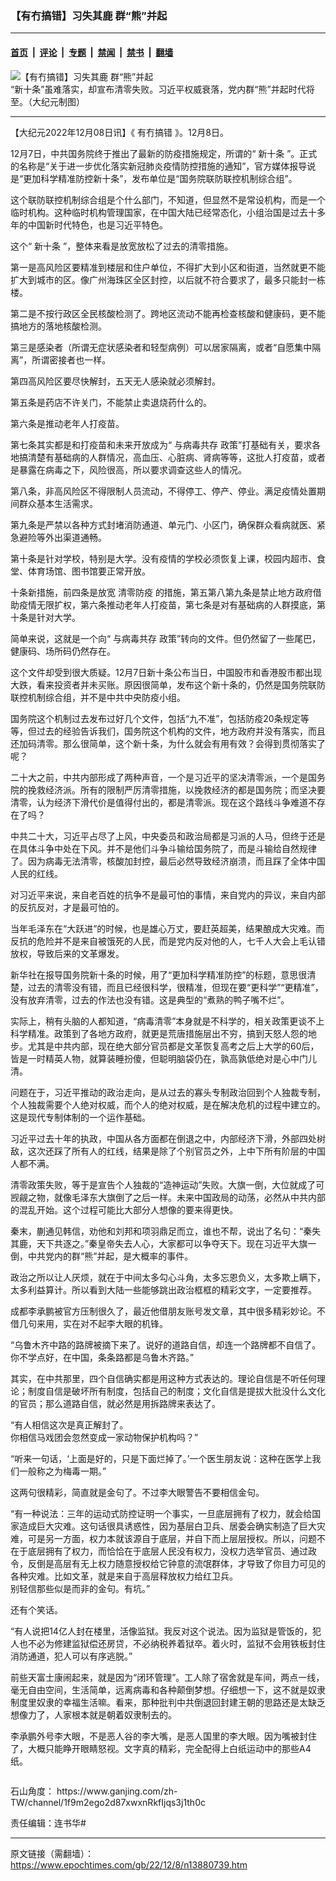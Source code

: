 ### 【有冇搞错】习失其鹿 群“熊”并起

---

#### [首页](../../../..?n13880739) &nbsp;|&nbsp; [评论](../../../../../epoch-comment?n13880739) &nbsp;|&nbsp; [专题](../../../../../epoch-special?n13880739) &nbsp;|&nbsp; [禁闻](../../../../../epoch-news?n13880739) &nbsp;|&nbsp; [禁书](../../../../../books?n13880739) &nbsp;|&nbsp; [翻墙](https://github.com/gfw-breaker/nogfw/blob/master/README.md?n13880739)


<div><img alt="【有冇搞错】习失其鹿 群“熊”并起" class="attachment-djy_600_400 size-djy_600_400 wp-post-image" src="https://i.epochtimes.com/assets/uploads/2022/12/id13881007-cbeb913c0bc0f3d6a1b5635de44f7cfd-600x400.jpg"/>
<div class="caption">
 “新十条”虽难落实，却宣布清零失败。习近平权威衰落，党内群“熊”并起时代将至。（大纪元制图）
</div></div><hr/><div class="post_content" id="artbody" itemprop="articleBody">
 <!-- article content begin -->
 <p>
  【大纪元2022年12月08日讯】《
  <ok href="https://www.epochtimes.com/gb/tag/%E6%9C%89%E5%86%87%E6%90%9E%E9%94%99.html">
   有冇搞错
  </ok>
  》。12月8日。
 </p>
 <p>
  12月7日，中共国务院终于推出了最新的防疫措施规定，所谓的“
  <ok href="https://www.epochtimes.com/gb/tag/%E6%96%B0%E5%8D%81%E6%9D%A1.html">
   新十条
  </ok>
  ”。正式的名称是“关于进一步优化落实新冠肺炎疫情防控措施的通知”，官方媒体报导说是“更加科学精准防控新十条”，发布单位是“国务院联防联控机制综合组”。
 </p>
 <p>
  这个联防联控机制综合组是个什么部门，不知道，但显然不是常设机构，而是一个临时机构。这种临时机构管理国家，在中国大陆已经常态化，小组治国是过去十多年的中国新时代特色，也是习近平特色。
 </p>
 <p>
  这个“
  <ok href="https://www.epochtimes.com/gb/tag/%E6%96%B0%E5%8D%81%E6%9D%A1.html">
   新十条
  </ok>
  ”，整体来看是放宽放松了过去的清零措施。
 </p>
 <p>
  第一是高风险区要精准到楼层和住户单位，不得扩大到小区和街道，当然就更不能扩大到城市的区。像广州海珠区全区封控，以后就不符合要求了，最多只能封一栋楼。
 </p>
 <p>
  第二是不按行政区全民核酸检测了。跨地区流动不能再检查核酸和健康码，更不能搞地方的落地核酸检测。
 </p>
 <p>
  第三是感染者（所谓无症状感染者和轻型病例）可以居家隔离，或者“自愿集中隔离”，所谓密接者也一样。
 </p>
 <p>
  第四高风险区要尽快解封，五天无人感染就必须解封。
 </p>
 <p>
  第五条是药店不许关门，不能禁止卖退烧药什么的。
 </p>
 <p>
  第六条是推动老年人打疫苗。
 </p>
 <p>
  第七条其实都是和打疫苗和未来开放成为“
  <ok href="https://www.epochtimes.com/gb/tag/%E4%B8%8E%E7%97%85%E6%AF%92%E5%85%B1%E5%AD%98.html">
   与病毒共存
  </ok>
  政策”打基础有关，要求各地搞清楚有基础病的人群情况，高血压、心脏病、肾病等等，这批人打疫苗，或者是暴露在病毒之下，风险很高，所以要求调查这些人的情况。
 </p>
 <p>
  第八条，非高风险区不得限制人员流动，不得停工、停产、停业。满足疫情处置期间群众基本生活需求。
 </p>
 <p>
  第九条是严禁以各种方式封堵消防通道、单元门、小区门，确保群众看病就医、紧急避险等外出渠道通畅。
 </p>
 <p>
  第十条是针对学校，特别是大学。没有疫情的学校必须恢复上课，校园内超市、食堂、体育场馆、图书馆要正常开放。
 </p>
 <p>
  十条新措施，前四条是放宽
  <ok href="https://www.epochtimes.com/gb/tag/%E6%B8%85%E9%9B%B6%E9%98%B2%E7%96%AB.html">
   清零防疫
  </ok>
  的措施，第五第八第九条是禁止地方政府借助疫情无限扩权，第六条推动老年人打疫苗，第七条是对有基础病的人群摸底，第十条是针对大学。
 </p>
 <p>
  简单来说，这就是一个向“
  <ok href="https://www.epochtimes.com/gb/tag/%E4%B8%8E%E7%97%85%E6%AF%92%E5%85%B1%E5%AD%98.html">
   与病毒共存
  </ok>
  政策”转向的文件。但仍然留了一些尾巴，健康码、场所码仍然存在。
 </p>
 <p>
  这个文件却受到很大质疑。12月7日新十条公布当日，中国股市和香港股市都出现大跌，看来投资者并未买账。原因很简单，发布这个新十条的，仍然是国务院联防联控机制综合组，并不是中共中央防疫小组。
 </p>
 <p>
  国务院这个机制过去发布过好几个文件，包括“九不准”，包括防疫20条规定等等，但过去的经验告诉我们，国务院这个机构的文件，地方政府并没有落实，而且还加码清零。那么很简单，这个新十条，为什么就会有用有效？会得到贯彻落实了呢？
 </p>
 <p>
  二十大之前，中共内部形成了两种声音，一个是习近平的坚决清零派，一个是国务院的挽救经济派。所有的限制严厉清零措施，以挽救经济的都是国务院；而坚决要清零，认为经济下滑代价是值得付出的，都是清零派。现在这个路线斗争难道不存在了吗？
 </p>
 <p>
  中共二十大，习近平占尽了上风，中央委员和政治局都是习派的人马，但终于还是在具体斗争中处在下风。并不是他们斗争斗输给国务院了，而是斗输给自然规律了。因为病毒无法清零，核酸加封控，最后必然导致经济崩溃，而且踩了全体中国人民的红线。
 </p>
 <p>
  对习近平来说，来自老百姓的抗争不是最可怕的事情，来自党内的异议，来自内部的反抗反对，才是最可怕的。
 </p>
 <p>
  当年毛泽东在“大跃进”的时候，也是雄心万丈，要赶英超美，结果酿成大灾难。而反抗的危险并不是来自被饿死的人民，而是党内反对他的人，七千人大会上毛认错放权，导致后来的文革爆发。
 </p>
 <p>
  新华社在报导国务院新十条的时候，用了“更加科学精准防控”的标题，意思很清楚，过去的清零没有错，而且已经很科学，很精准，但现在要“更科学”“更精准”，没有放弃清零，过去的作法也没有错。这是典型的“煮熟的鸭子嘴不烂”。
 </p>
 <p>
  实际上，稍有头脑的人都知道，“病毒清零”本身就是不科学的，相关政策更谈不上科学精准。政策到了各地方政府，就更是荒唐措施层出不穷，搞到天怒人怨的地步。尤其是中共内部，现在绝大部分官员都是文革恢复高考之后上大学的60后，皆是一时精英人物，就算装睡扮傻，但聪明脑袋仍在，孰高孰低绝对是心中门儿清。
 </p>
 <p>
  问题在于，习近平推动的政治走向，是从过去的寡头专制政治回到个人独裁专制，个人独裁需要个人绝对权威，而个人的绝对权威，是在解决危机的过程中建立的。这是现代专制体制的一个运作基础。
 </p>
 <p>
  习近平过去十年的执政，中国从各方面都在倒退之中，内部经济下滑，外部四处树敌，这次还踩了所有人的红线，结果是除了个别官员之外，上中下所有阶层的中国人都不满。
 </p>
 <p>
  清零政策失败，等于是宣告个人独裁的“造神运动”失败。大旗一倒，大位就成了可觊觎之物，就像毛泽东大旗倒了之后一样。未来中国政局的动荡，必然从中共内部的混乱开始。这个过程可能比大部分人想像的要来得更快。
 </p>
 <p>
  秦末，蒯通见韩信，劝他和刘邦和项羽鼎足而立，谁也不帮，说出了名句：“秦失其鹿，天下共逐之。”秦皇帝失去人心，大家都可以争夺天下。现在习近平大旗一倒，中共党内的群“熊”并起，是大概率的事件。
 </p>
 <p>
 </p>
 <p>
  政治之所以让人厌烦，就在于中间太多勾心斗角，太多忘恩负义，太多欺上瞒下，太多利益算计。所以看到大陆一些能够跳出政治框框的精彩文字，一定要推荐。
 </p>
 <p>
  成都李承鹏被官方压制很久了，最近他借朋友账号发文章，其中很多精彩妙论。不借几句来用，实在对不起李大眼的机锋。
 </p>
 <p>
  “乌鲁木齐中路的路牌被摘下来了。说好的道路自信，却连一个路牌都不自信了。
  <br/>
  你不学点好，在中国，条条路都是乌鲁木齐路。”
 </p>
 <p>
  其实，在中共那里，四个自信确实都是用这种方式表达的。理论自信是不听任何理论；制度自信是破坏所有制度，包括自己的制度；文化自信是提拔大批没什么文化的官员；那么道路自信，就必然是用拆路牌来表达了。
 </p>
 <p>
  “有人相信这次是真正解封了。
  <br/>
  你相信马戏团会忽然变成一家动物保护机构吗？”
 </p>
 <p>
  “听来一句话，‘上面是好的，只是下面烂掉了。’一个医生朋友说：这种在医学上我们一般称之为梅毒一期。”
 </p>
 <p>
  这两句很精彩，简直就是金句了。不过李大眼警告不要相信金句。
 </p>
 <p>
  “有一种说法：三年的运动式防控证明一个事实，一旦底层拥有了权力，就会给国家造成巨大灾难。这句话很具诱惑性，因为基层白卫兵、居委会确实制造了巨大灾难，可是另一方面，权力本就该源自于底层，并自下而上层层授权。所以，问题不在于底层拥有了权力，而恰恰在于底层人民没有权力，没权力选举官员、通过政令，反倒是高层有无上权力随意授权给它钟意的流氓群体，才导致了你目力可见的各种灾难。比如文革，就是来自于高层释放权力给红卫兵。
  <br/>
  别轻信那些似是而非的金句。有坑。”
 </p>
 <p>
  还有个笑话。
 </p>
 <p>
  “有人说把14亿人封在楼里，活像监狱。我反对这个说法。因为监狱是管饭的，犯人也不必为修建监狱偿还房贷，不必纳税养着狱卒。着火时，监狱不会用铁板封住消防通道，犯人可以有序逃脱。”
 </p>
 <p>
  前些天富士康闹起来，就是因为“闭环管理”。工人除了宿舍就是车间，两点一线，毫无自由空间，生活简单，远离病毒和各种颠倒梦想。仔细想一下，这不就是奴隶制度里奴隶的幸福生活嘛。看来，那种批判中共倒退回封建王朝的思路还是太缺乏想像力了，人家根本就是朝着奴隶制去的。
 </p>
 <p>
  李承鹏外号李大眼，不是恶人谷的李大嘴，是恶人国里的李大眼。因为嘴被封住了，大概只能睁开眼睛怒视。文字真的精彩，完全配得上白纸运动中的那些A4纸。
 </p>
 <p>
  <ok href="https://i.epochtimes.com/assets/uploads/2020/06/WhatsApp-Image-2020-02-25-at-7.05.58-AM-5-e1591716028541.jpeg">
   <img alt="" class="aligncenter size-large wp-image-12173417" src="https://i.epochtimes.com/assets/uploads/2020/06/WhatsApp-Image-2020-02-25-at-7.05.58-AM-5-600x337.jpeg"/>
  </ok>
 </p>
 <p>
  石山角度：
  <ok href="https://www.ganjing.com/zh-TW/channel/1f9m2ego2d87xwxnRkfIjqs3j1th0c">
   https://www.ganjing.com/zh-TW/channel/1f9m2ego2d87xwxnRkfIjqs3j1th0c
  </ok>
 </p>
 <p>
  责任编辑：连书华#
 </p>
 <!-- article content end -->
 <div id="below_article_ad">
 </div>
</div>


---

原文链接（需翻墙）：https://www.epochtimes.com/gb/22/12/8/n13880739.htm